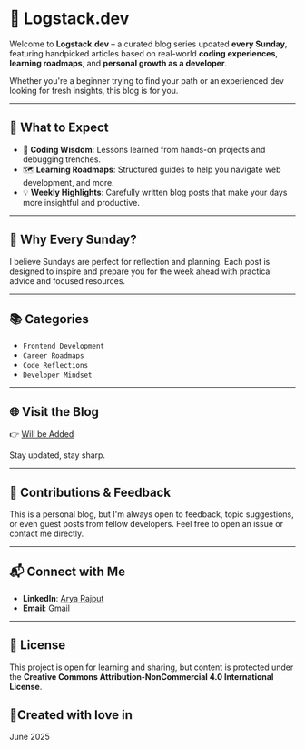 # 📝 Logstack.dev

Welcome to **Logstack.dev** – a curated blog series updated **every Sunday**, featuring handpicked articles based on real-world **coding experiences**, **learning roadmaps**, and **personal growth as a developer**.

Whether you're a beginner trying to find your path or an experienced dev looking for fresh insights, this blog is for you.

---

## 🚀 What to Expect

- 🧠 **Coding Wisdom**: Lessons learned from hands-on projects and debugging trenches.
- 🗺️ **Learning Roadmaps**: Structured guides to help you navigate web development, and more.
- 💡 **Weekly Highlights**: Carefully written blog posts that make your days more insightful and productive.

---

## 📅 Why Every Sunday?

I believe Sundays are perfect for reflection and planning. Each post is designed to inspire and prepare you for the week ahead with practical advice and focused resources.

---

## 📚 Categories

- `Frontend Development`
- `Career Roadmaps`
- `Code Reflections`
- `Developer Mindset`

---

## 🌐 Visit the Blog

👉 [Will be Added]()

Stay updated, stay sharp.

---

## 🤝 Contributions & Feedback

This is a personal blog, but I'm always open to feedback, topic suggestions, or even guest posts from fellow developers. Feel free to open an issue or contact me directly.

---

## 📬 Connect with Me

- **LinkedIn**: [Arya Rajput](https://linkedin.com/in/AryaRajput)
- **Email**: [Gmail](mailto:arya04944@gmail.com)

---

## 🧭 License

This project is open for learning and sharing, but content is protected under the **Creative Commons Attribution-NonCommercial 4.0 International License**.

## 🎯Created with love in

June 2025

